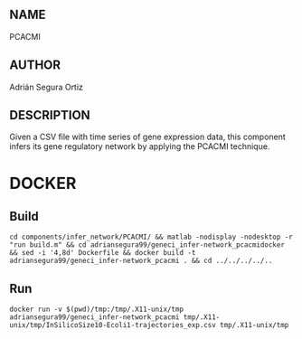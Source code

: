 ## NAME

PCACMI

## AUTHOR

Adrián Segura Ortiz

## DESCRIPTION

Given a CSV file with time series of gene expression data, this component infers its gene regulatory network by applying the PCACMI technique.

# DOCKER

## Build

```
cd components/infer_network/PCACMI/ && matlab -nodisplay -nodesktop -r "run build.m" && cd adriansegura99/geneci_infer-network_pcacmidocker && sed -i '4,8d' Dockerfile && docker build -t adriansegura99/geneci_infer-network_pcacmi . && cd ../../../../..
```

## Run

```
docker run -v $(pwd)/tmp:/tmp/.X11-unix/tmp adriansegura99/geneci_infer-network_pcacmi tmp/.X11-unix/tmp/InSilicoSize10-Ecoli1-trajectories_exp.csv tmp/.X11-unix/tmp
```
